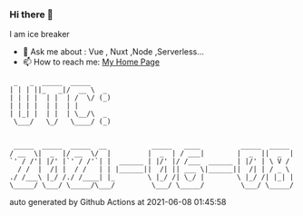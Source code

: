 ### Hi there 👋

I am ice breaker

- 💬 Ask me about : Vue , Nuxt ,Node ,Serverless...
- 📫 How to reach me: [My Home Page](https://icebreaker.top/)

```
 _   _  _____  _____     
| | | ||_   _|/  __ \  _ 
| | | |  | |  | /  \/ (_)
| | | |  | |  | |        
| |_| |  | |  | \__/\  _ 
 \___/   \_/   \____/ (_)
                         
                         
 _____  _____  _____  __           _____   ____          _____  _____ 
/ __  \|  _  |/ __  \/  |         |  _  | / ___|        |  _  ||  _  |
`' / /'| |/' |`' / /'`| |  ______ | |/' |/ /___  ______ | |/' | \ V / 
  / /  |  /| |  / /   | | |______||  /| || ___ \|______||  /| | / _ \ 
./ /___\ |_/ /./ /____| |_        \ |_/ /| \_/ |        \ |_/ /| |_| |
\_____/ \___/ \_____/\___/         \___/ \_____/         \___/ \_____/
```

auto generated by Github Actions at 2021-06-08 01:45:58
